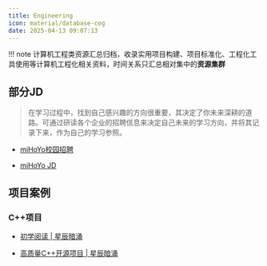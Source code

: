 ```yaml
---
title: Engineering
icon: material/database-cog
date: 2025-04-13 09:07:13
---
```


!!! note
    计算机工程类资源汇总归档，收录实用项目构建、项目标准化、工程化工具使用等计算机工程化相关资料，时间关系只汇总相对集中的**资源集群**

## 部分JD

>在学习过程中，找到自己感兴趣的方向很重要，其决定了你未来深耕的道路。可通过研读各个企业的招聘信息来决定自己未来的学习方向，并将其记录下来，作为自己的学习参照。

- [miHoYo校园招聘](https://jobs.mihoyo.com/?channelToken=xzad4a23ad-7daa4c92b60e-abb13ba588ce#/campus/position?competencyTypes%5B0%5D=1)

- [miHoYo JD](https://researching.virtualguard101.xyz/miHoYo-JD/)

## 项目案例

### C++项目

- [初学阅读 | 星辰暗涌](https://www.zhihu.com/question/20138166/answer/49707025957?share_code=ib7hm5OZ97r8&utm_psn=1902778157527990437)

- [高质量C++开源项目 | 星辰暗涌](https://www.zhihu.com/question/26833780/answer/54998764795)
